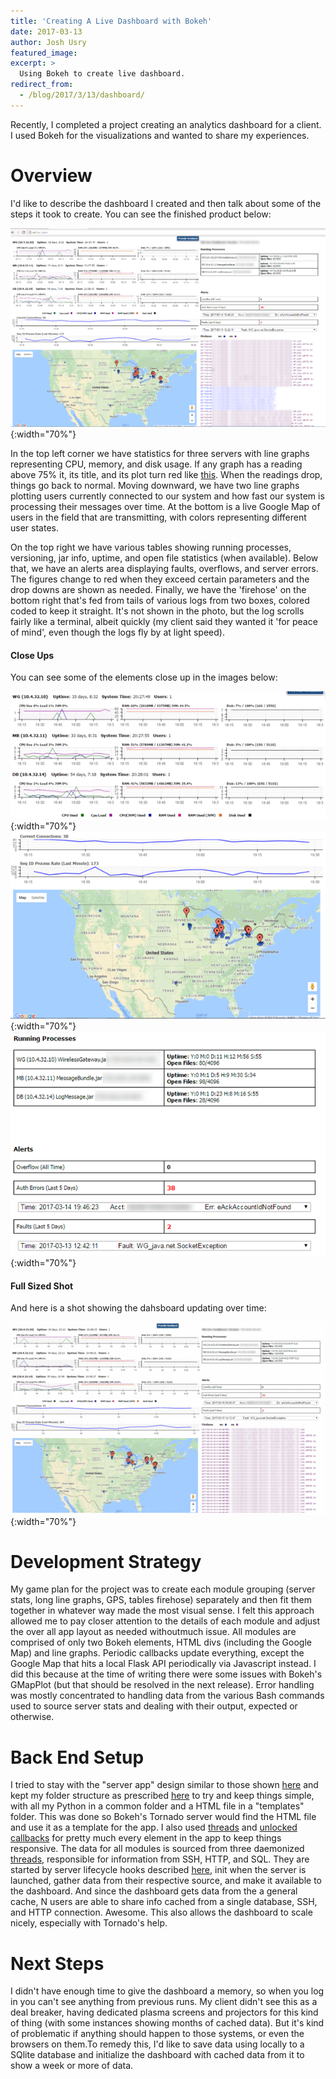 ```yaml
---
title: 'Creating A Live Dashboard with Bokeh'
date: 2017-03-13
author: Josh Usry
featured_image:
excerpt: >
  Using Bokeh to create live dashboard.
redirect_from:
  - /blog/2017/3/13/dashboard/
---
```


Recently, I completed a project creating an analytics dashboard for a client.
I used Bokeh for the visualizations and wanted to share my experiences.

# Overview

I'd like to describe the dashboard I created and then talk about some of the
steps it took to create. You can see the finished product below:

![Image of Dashboard](/images/dashboard/all_tiny.png){:width="70%"}

In the top left corner we have statistics for three servers with line graphs
representing CPU, memory, and disk usage.  If any graph has a reading above 75%
it, its title, and its plot turn red like [this](https://bokeh.pydata.org/en/latest/docs/gallery/box_annotation.html).
When the readings drop, things go back to normal. Moving downward, we have two
line graphs plotting users currently connected to our system and how fast our
system is processing their messages over time.  At the bottom is a live Google
Map of users in the field that are transmitting, with colors representing
different user states.

On the top right we have various tables showing running processes, versioning,
jar info, uptime, and open file statistics (when available). Below that, we have
an alerts area displaying faults, overflows, and server errors. The figures
change to red when they exceed certain parameters and the drop downs are shown
as needed. Finally, we have the 'firehose' on the bottom right that's fed from
tails of various logs from two boxes, colored coded to keep it straight.  It's
not shown in the photo, but the log scrolls fairly like a terminal, albeit
quickly (my client said they wanted it 'for peace of mind', even though the logs
fly by at light speed).

#### Close Ups

You can see some of the elements close up in the images below:

![Image of server graphs](/images/dashboard/server_graphs.png){:width="70%"}
![Image of GPS lines](/images/dashboard/lines_gps.png){:width="70%"}
![Image of process alerts](/images/dashboard/alerts_procs.png){:width="70%"}

#### Full Sized Shot

And here is a shot showing the dahsboard updating over time:

![Image of dashboard in action](/images/dashboard/action.gif){:width="70%"}

# Development Strategy

My game plan for the project was to create each module grouping (server stats,
long line graphs, GPS, tables firehose) separately and then fit them together
in whatever way made the most visual sense. I felt this approach allowed me to
pay closer attention to the details of each module and adjust the over all app
layout as needed withoutmuch issue.  All modules are comprised of only two Bokeh
elements, HTML divs (including the Google Map) and line graphs. Periodic callbacks
update everything, except the Google Map that hits a local Flask API periodically
via Javascript instead.  I did this because at the time of writing there were some
issues with Bokeh's GMapPlot (but that should be resolved in the next release).
Error handling was mostly concentrated to handling data from the various Bash
commands used to source server stats and dealing with their output, expected or
otherwise.

# Back End Setup

I tried to stay with the "server app" design similar to those shown [here](https://bokeh.pydata.org/en/latest/docs/gallery.html)
and kept my folder structure as prescribed [here](https://bokeh.pydata.org/en/latest/docs/user_guide/server.html#directory-format)
to try and keep things simple, with all my Python in a common folder and a HTML
file in a "templates" folder.  This was done so Bokeh's Tornado server would
find the HTML file and use it as a template for the app.  I also used [threads](https://bokeh.pydata.org/en/latest/docs/user_guide/server.html#updating-from-threads)
and [unlocked callbacks](https://bokeh.pydata.org/en/latest/docs/user_guide/server.html#updating-from-unlocked-callbacks)
for pretty much every element in the app to keep things responsive.  The data
for all modules is sourced from three daemonized [threads](https://docs.python.org/2/library/threading.html),
responsible for information from SSH, HTTP, and SQL.  They are started by server
lifecycle hooks described [here](https://bokeh.pydata.org/en/latest/docs/user_guide/server.html#lifecycle-hooks),
init when the server is launched, gather data from their respective source,
and make it available to the dashboard.  And since the dashboard gets data from
the a general cache, N users are able to share info cached from a single database,
SSH, and HTTP connection.  Awesome.  This also allows the dashboard to scale nicely,
especially with Tornado's help.

# Next Steps

I didn't have enough time to give the dashboard a memory, so when you log in you
can't see anything from previous runs.  My client didn't see this as a deal breaker,
having dedicated plasma screens and projectors for this kind of thing (with some
instances showing months of cached data). But it's kind of problematic if anything
should happen to those systems, or even the browsers on them.To remedy this, I'd
like to save data using locally to a SQlite database and initialize the dashboard
with cached data from it to show a week or more of data.
